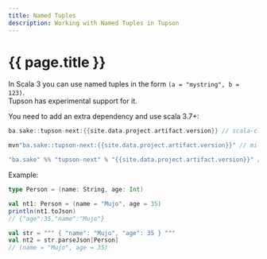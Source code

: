 ```yaml
---
title: Named Tuples
description: Working with Named Tuples in Tupson
---
```


# {{ page.title }}

In Scala 3 you can use named tuples in the form `(a = "mystring", b = 123)`.  
Tupson has experimental support for it.

You need to add an extra dependency and use scala 3.7+:
```scala
ba.sake::tupson-next:{{site.data.project.artifact.version}} // scala-cli

mvn"ba.sake::tupson-next:{{site.data.project.artifact.version}}" // mill

"ba.sake" %% "tupson-next" % "{{site.data.project.artifact.version}}" // sbt

```

Example:


```scala
type Person = (name: String, age: Int)

val nt1: Person = (name = "Mujo", age = 35)
println(nt1.toJson)
// {"age":35,"name":"Mujo"}

val str = """ { "name": "Mujo", "age": 35 } """
val nt2 = str.parseJson[Person]
// (name = "Mujo", age = 35)
```
